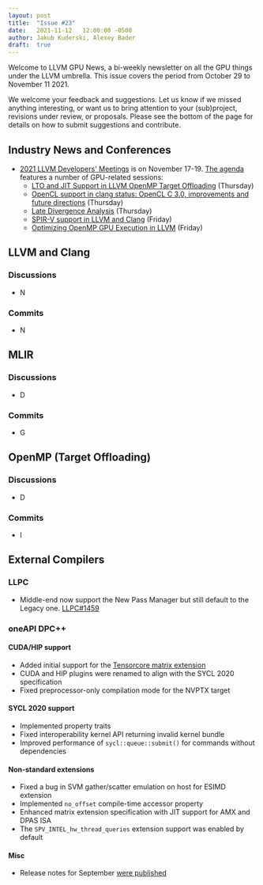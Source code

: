 ```yaml
---
layout: post
title:  "Issue #23"
date:   2021-11-12   12:00:00 -0500
author: Jakub Kuderski, Alexey Bader
draft:  true
---
```


Welcome to LLVM GPU News, a bi-weekly newsletter on all the GPU things under the LLVM umbrella.
This issue covers the period from October 29 to November 11 2021.

We welcome your feedback and suggestions. Let us know if we missed anything interesting, or want us to bring attention to your (sub)project, revisions under review, or proposals. Please see the bottom of the page for details on how to submit suggestions and contribute.


## Industry News and Conferences
*  [2021 LLVM Developers' Meetings](https://llvm.org/devmtg/2021-11/) is on November 17-19. [The agenda](https://llvm.swoogo.com/2021devmtg/agenda) features a number of GPU-related sessions:
   -  [LTO and JIT Support in LLVM OpenMP Target Offloading](https://llvm.swoogo.com/2021DevMtg/session/705664/lightning-talks) (Thursday)
   -  [OpenCL support in clang status: OpenCL C 3.0, improvements and future directions](https://llvm.swoogo.com/2021DevMtg/session/705664/lightning-talks) (Thursday)
   -  [Late Divergence Analysis](https://llvm.swoogo.com/2021DevMtg/session/705672/quick-talks) (Thursday)
   -  [SPIR-V support in LLVM and Clang](https://llvm.swoogo.com/2021DevMtg/session/705687/spir-v-support-in-llvm-and-clang) (Friday)
   -  [Optimizing OpenMP GPU Execution in LLVM](https://llvm.swoogo.com/2021DevMtg/session/705685/optimizing-openmp-gpu-execution-in-llvm) (Friday)


##  LLVM and Clang

### Discussions

*  N

### Commits

*  N


## MLIR

### Discussions

*  D

### Commits

*  G


## OpenMP (Target Offloading)

### Discussions

*  D

### Commits

*  I


## External Compilers

### LLPC

*  Middle-end now support the New Pass Manager but still default to the Legacy one. [LLPC#1459](https://github.com/GPUOpen-Drivers/llpc/pull/1459)

### oneAPI DPC++

#### CUDA/HIP support

* Added initial support for the [Tensorcore matrix extension](https://github.com/intel/llvm/pull/4695)
* CUDA and HIP plugins were renamed to align with the SYCL 2020 specification
* Fixed preprocessor-only compilation mode for the NVPTX target

#### SYCL 2020 support

* Implemented property traits
* Fixed interoperability kernel API returning invalid kernel bundle
* Improved performance of `sycl::queue::submit()` for commands without dependencies

#### Non-standard extensions

* Fixed a bug in SVM gather/scatter emulation on host for ESIMD extension
* Implemented `no_offset` compile-time accessor property
* Enhanced matrix extension specification with JIT support for AMX and DPAS ISA
* The `SPV_INTEL_hw_thread_queries` extension support was enabled by default

#### Misc

* Release notes for September [were published](https://github.com/intel/llvm/blob/sycl/sycl/ReleaseNotes.md#september21-release-notes)

